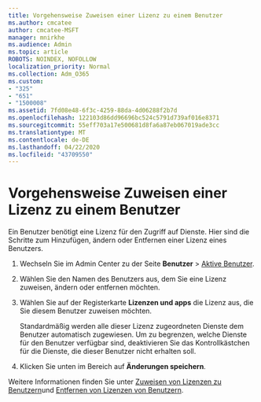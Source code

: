 ```yaml
---
title: Vorgehensweise Zuweisen einer Lizenz zu einem Benutzer
ms.author: cmcatee
author: cmcatee-MSFT
manager: mnirkhe
ms.audience: Admin
ms.topic: article
ROBOTS: NOINDEX, NOFOLLOW
localization_priority: Normal
ms.collection: Adm_O365
ms.custom:
- "325"
- "651"
- "1500008"
ms.assetid: 7fd08e48-6f3c-4259-88da-4d06288f2b7d
ms.openlocfilehash: 122103d86dd96696bc524c5791d739af016e8371
ms.sourcegitcommit: 55eff703a17e500681d8fa6a87eb067019ade3cc
ms.translationtype: MT
ms.contentlocale: de-DE
ms.lasthandoff: 04/22/2020
ms.locfileid: "43709550"
---
```

# <a name="how-to-assign-a-license-to-a-user"></a>Vorgehensweise Zuweisen einer Lizenz zu einem Benutzer

Ein Benutzer benötigt eine Lizenz für den Zugriff auf Dienste. Hier sind die Schritte zum Hinzufügen, ändern oder Entfernen einer Lizenz eines Benutzers.
  
1. Wechseln Sie im Admin Center zu der Seite **Benutzer** \> [Aktive Benutzer](https://go.microsoft.com/fwlink/p/?linkid=834822).

2. Wählen Sie den Namen des Benutzers aus, dem Sie eine Lizenz zuweisen, ändern oder entfernen möchten.

3. Wählen Sie auf der Registerkarte **Lizenzen und apps** die Lizenz aus, die Sie diesem Benutzer zuweisen möchten.

    Standardmäßig werden alle dieser Lizenz zugeordneten Dienste dem Benutzer automatisch zugewiesen. Um zu begrenzen, welche Dienste für den Benutzer verfügbar sind, deaktivieren Sie das Kontrollkästchen für die Dienste, die dieser Benutzer nicht erhalten soll.

4. Klicken Sie unten im Bereich auf **Änderungen speichern**.

Weitere Informationen finden Sie unter [Zuweisen von Lizenzen zu Benutzern](https://docs.microsoft.com/office365/admin/subscriptions-and-billing/assign-licenses-to-users)und [Entfernen von Lizenzen von Benutzern](https://docs.microsoft.com/office365/admin/subscriptions-and-billing/remove-licenses-from-users).